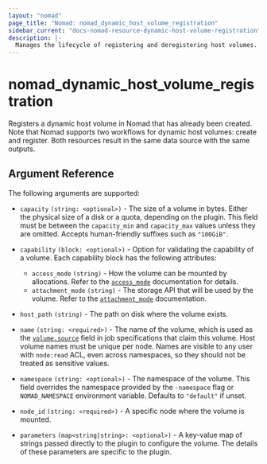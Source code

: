 ```yaml
---
layout: "nomad"
page_title: "Nomad: nomad_dynamic_host_volume_registration"
sidebar_current: "docs-nomad-resource-dynamic-host-volume-registration"
description: |-
  Manages the lifecycle of registering and deregistering host volumes.
---
```


# nomad_dynamic_host_volume_registration

Registers a dynamic host volume in Nomad that has already been created. Note
that Nomad supports two workflows for dynamic host volumes: create and
register. Both resources result in the same data source with the same outputs.

## Argument Reference

The following arguments are supported:

- `capacity` `(string: <optional>)` - The size of a volume in bytes. Either the
  physical size of a disk or a quota, depending on the plugin. This field must
  be between the `capacity_min` and `capacity_max` values unless they are
  omitted. Accepts human-friendly suffixes such as `"100GiB"`.

- `capability` `(block: <optional>)` - Option for validating the capability of a
  volume. Each capability block has the following attributes:
  * `access_mode` `(string)` - How the volume can be mounted by
    allocations. Refer to the [`access_mode`][] documentation for details.
  * `attachment_mode` `(string)` - The storage API that will be used by the
    volume. Refer to the [`attachment_mode`][] documentation.

- `host_path` `(string)` - The path on disk where the volume exists.

- `name` `(string: <required>)` - The name of the volume, which is used as the
  [`volume.source`][volume_source] field in job specifications that claim this
  volume. Host volume names must be unique per node. Names are visible to any
  user with `node:read` ACL, even across namespaces, so they should not be
  treated as sensitive values.

- `namespace` `(string: <optional>)` - The namespace of the volume. This field
  overrides the namespace provided by the `-namespace` flag or `NOMAD_NAMESPACE`
  environment variable. Defaults to `"default"` if unset.

- `node_id` `(string: <required>)` - A specific node where the volume is
  mounted.

- `parameters` `(map<string|string>: <optional>)` - A key-value map of strings
  passed directly to the plugin to configure the volume. The details of these
  parameters are specific to the plugin.


[`access_mode`]: /nomad/docs/other-specifications/volume/capability#access_mode
[`attachment_mode`]: /nomad/docs/other-specifications/volume/capability#attachment_mode
[volume_source]: /nomad/docs/job-specification/volume#source
